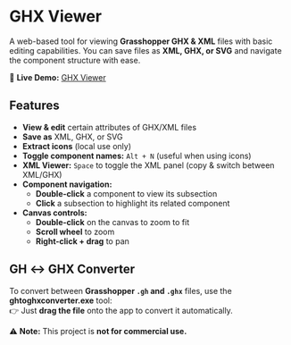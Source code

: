 # GHX Viewer  

A web-based tool for viewing **Grasshopper GHX & XML** files with basic editing capabilities. You can save files as **XML, GHX, or SVG** and navigate the component structure with ease.  

🔗 **Live Demo:** [GHX Viewer](https://seghier.github.io/GHXViewer)  

## Features  
- **View & edit** certain attributes of GHX/XML files  
- **Save as** XML, GHX, or SVG  
- **Extract icons** (local use only)  
- **Toggle component names:** `Alt + N` (useful when using icons)  
- **XML Viewer:** `Space` to toggle the XML panel (copy & switch between XML/GHX)  
- **Component navigation:**  
  - **Double-click** a component to view its subsection  
  - **Click** a subsection to highlight its related component  
- **Canvas controls:**  
  - **Double-click** on the canvas to zoom to fit  
  - **Scroll wheel** to zoom  
  - **Right-click + drag** to pan  

## GH ↔ GHX Converter  
To convert between **Grasshopper `.gh` and `.ghx`** files, use the **ghtoghxconverter.exe** tool:  
👉 Just **drag the file** onto the app to convert it automatically.   

⚠️ **Note:** This project is **not for commercial use.**  
